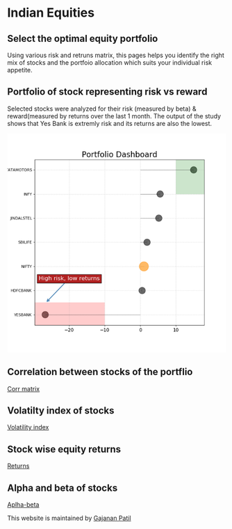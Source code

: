 # Indian Equities

## Select the optimal equity portfolio
Using various risk and retruns matrix, this pages helps you identify the right mix of stocks and the portfoio allocation which suits your individual risk appetite.

## Portfolio of stock representing risk vs reward

Selected stocks were analyzed for their risk (measured by beta) &  reward(measured by returns over the last 1 month. The output of the study shows that Yes Bank is extremly risk and its returns are also the lowest.

![Dashboard](https://github.com/bananapy/bananapy.github.io/raw/master/Dash.png)


## Correlation between stocks of the portflio

[Corr matrix](https://github.com/bananapy/bananapy.github.io/blob/master/result.png)


## Volatilty index of stocks

[Volatility index](https://github.com/bananapy/bananapy.github.io/blob/master/vix.png)

## Stock wise equity returns

[Returns](https://github.com/bananapy/bananapy.github.io/blob/master/pct%20change.png)

## Alpha and beta of stocks

[Aplha-beta](https://github.com/bananapy/bananapy.github.io/blob/master/beta.png)


This website is maintained by [Gajanan Patil](https://www.linkedin.com/in/patilgajanan/)
